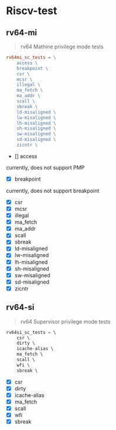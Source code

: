 # Riscv-test 

## rv64-mi

> rv64 Mathine privilege mode tests

```makefile
rv64mi_sc_tests = \
	access \
	breakpoint \
	csr \
	mcsr \
	illegal \
	ma_fetch \
	ma_addr \
	scall \
	sbreak \
	ld-misaligned \
	lw-misaligned \
	lh-misaligned \
	sh-misaligned \
	sw-misaligned \
	sd-misaligned \
	zicntr \
```

* [] access

currently, does not support PMP
* [x] breakpoint

currently, does not support breakpoint
* [x] csr
* [x] mcsr
* [x] illegal
* [x] ma_fetch
* [x] ma_addr
* [x] scall
* [x] sbreak
* [x] ld-misaligned
* [x] lw-misaligned
* [x] lh-misaligned
* [x] sh-misaligned
* [x] sw-misaligned
* [x] sd-misaligned
* [x] zicntr

## rv64-si

> rv64 Supervisor privilege mode tests
```c
rv64si_sc_tests = \
	csr \
	dirty \
	icache-alias \
	ma_fetch \
	scall \
	wfi \
	sbreak \
```

* [x] csr
* [x] dirty
* [x] icache-alias
* [x] ma_fetch
* [x] scall
* [x] wfi
* [x] sbreak
